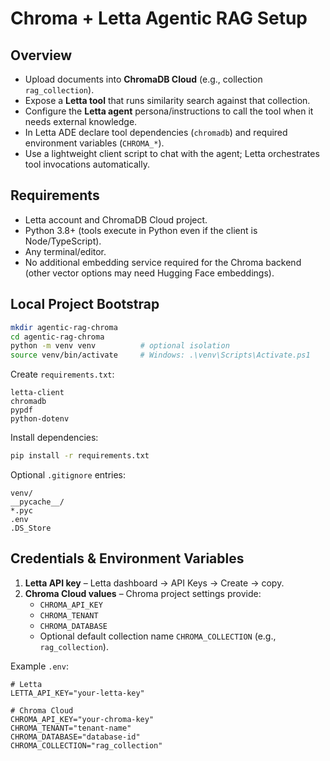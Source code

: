 # Chroma + Letta Agentic RAG Setup

## Overview
- Upload documents into **ChromaDB Cloud** (e.g., collection `rag_collection`).
- Expose a **Letta tool** that runs similarity search against that collection.
- Configure the **Letta agent** persona/instructions to call the tool when it needs external knowledge.
- In Letta ADE declare tool dependencies (`chromadb`) and required environment variables (`CHROMA_*`).
- Use a lightweight client script to chat with the agent; Letta orchestrates tool invocations automatically.

## Requirements
- Letta account and ChromaDB Cloud project.
- Python 3.8+ (tools execute in Python even if the client is Node/TypeScript).
- Any terminal/editor.
- No additional embedding service required for the Chroma backend (other vector options may need Hugging Face embeddings).

## Local Project Bootstrap
```bash
mkdir agentic-rag-chroma
cd agentic-rag-chroma
python -m venv venv          # optional isolation
source venv/bin/activate     # Windows: .\venv\Scripts\Activate.ps1
```

Create `requirements.txt`:
```
letta-client
chromadb
pypdf
python-dotenv
```

Install dependencies:
```bash
pip install -r requirements.txt
```

Optional `.gitignore` entries:
```
venv/
__pycache__/
*.pyc
.env
.DS_Store
```

## Credentials & Environment Variables
1. **Letta API key** – Letta dashboard → API Keys → Create → copy.
2. **Chroma Cloud values** – Chroma project settings provide:
   - `CHROMA_API_KEY`
   - `CHROMA_TENANT`
   - `CHROMA_DATABASE`
   - Optional default collection name `CHROMA_COLLECTION` (e.g., `rag_collection`).

Example `.env`:
```dotenv
# Letta
LETTA_API_KEY="your-letta-key"

# Chroma Cloud
CHROMA_API_KEY="your-chroma-key"
CHROMA_TENANT="tenant-name"
CHROMA_DATABASE="database-id"
CHROMA_COLLECTION="rag_collection"
```
